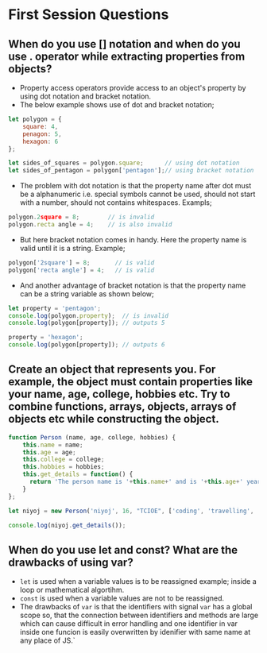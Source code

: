 # First Session Questions
## When do you use [] notation and when do you use . operator while extracting properties from objects?
- Property access operators provide access to an object's property by using dot notation and bracket notation.
- The below example shows use of dot and bracket notation;
```js
let polygon = {
    square: 4,
    penagon: 5,
    hexagon: 6
};

let sides_of_squares = polygon.square;      // using dot notation
let sides_of_pentagon = polygon['pentagon'];// using bracket notation
```
- The problem with dot notation is that the property name after dot must be a alphanumeric i.e. special symbols cannot be used, should not start with a number, should not contains whitespaces. Exampls;
```js
polygon.2square = 8;        // is invalid
polygon.recta angle = 4;    // is also invalid
```
- But here bracket  notation comes in handy. Here the property name is valid until it is a string. Example;
```js
polygon['2square'] = 8;       // is valid
polygon['recta angle'] = 4;   // is valid
```
- And another advantage of bracket notation is that the property name can be a string variable as shown below;
```js
let property = 'pentagon';
console.log(polygon.property);  // is invalid
console.log(polygon[property]); // outputs 5

property = 'hexagon';
console.log(polygon[property]); // outputs 6
```

## Create an object that represents you. For example, the object must contain properties like your name, age, college, hobbies etc. Try to combine functions, arrays, objects, arrays of objects etc while constructing the object.
```js
function Person (name, age, college, hobbies) {
    this.name = name;
    this.age = age;
    this.college = college;
    this.hobbies = hobbies;
    this.get_details = function() {
      return 'The person name is '+this.name+' and is '+this.age+' years old and studies in college '+this.college+' and have hobbies '+this.hobbies.map((hobby) => hobby );  
    }
};

let niyoj = new Person('niyoj', 16, "TCIOE", ['coding', 'travelling', 'reading']);

console.log(niyoj.get_details());
```

## When do you use let and const? What are the drawbacks of using var?
- `let` is used when a variable values is to be reassigned example; inside a loop or mathematical algortihm.
- `const` is used when a variable values are not to be reassigned.
- The drawbacks of `var` is that the identifiers with signal `var` has a global scope so, that the connection between identifiers and methods are large which can cause difficult in error handling and one identifier in var inside one funcion is easily overwritten by idenifier with same name at any place of JS.`